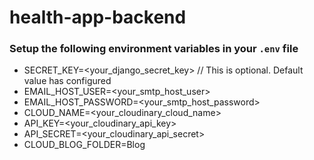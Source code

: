 # health-app-backend

### Setup the following environment variables in your `.env` file
- SECRET_KEY=<your_django_secret_key> // This is optional. Default value has configured
- EMAIL_HOST_USER=<your_smtp_host_user>
- EMAIL_HOST_PASSWORD=<your_smtp_host_password>
- CLOUD_NAME=<your_cloudinary_cloud_name>
- API_KEY=<your_cloudinary_api_key>
- API_SECRET=<your_cloudinary_api_secret>
- CLOUD_BLOG_FOLDER=Blog
